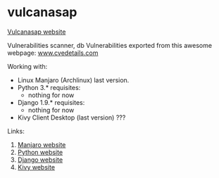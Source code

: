 # vulcanasap
[Vulcanasap website](http://limbail.github.io/vulcanasap/)

Vulnerabilities scanner, db Vulnerabilities exported from this awesome webpage: www.cvedetails.com

Working with:
- Linux Manjaro (Archlinux) last version. 
- Python 3.* 
    requisites:
    - nothing for now
- Django 1.9.* 
    requisites:
    - nothing for now
- Kivy Client Desktop (last version) ??? 


Links:
1. [Manjaro website](https://manjaro.github.io/)
2. [Python website](https://www.python.org/)
3. [Django website](https://www.djangoproject.com/)
4. [Kivy website](https://kivy.org/)
